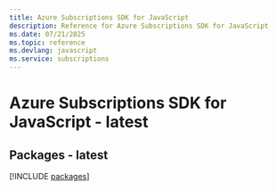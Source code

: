 ```yaml
---
title: Azure Subscriptions SDK for JavaScript
description: Reference for Azure Subscriptions SDK for JavaScript
ms.date: 07/21/2025
ms.topic: reference
ms.devlang: javascript
ms.service: subscriptions
---
```

# Azure Subscriptions SDK for JavaScript - latest
## Packages - latest
[!INCLUDE [packages](subscriptions-index.md)]